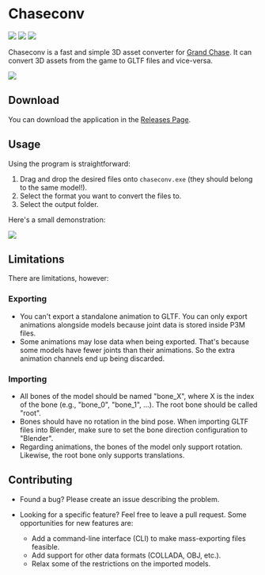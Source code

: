 # Chaseconv

[![](https://img.shields.io/badge/version-v0.1.0-orange)](https://github.com/gabriel-dev/chaseconv/releases/latest)
[![](https://img.shields.io/github/downloads/gabriel-dev/chaseconv/latest/total)](https://github.com/gabriel-dev/chaseconv/releases/latest)
[![](https://img.shields.io/github/license/gabriel-dev/chaseconv)](./LICENSE)

Chaseconv is a fast and simple 3D asset converter for [Grand Chase](https://en.wikipedia.org/wiki/Grand_Chase). It can convert 3D assets from the game to GLTF files and vice-versa.

![](img/example.png)

## Download

You can download the application in the [Releases Page](https://github.com/gabriel-dev/chaseconv/releases/latest).

## Usage

Using the program is straightforward:

1. Drag and drop the desired files onto `chaseconv.exe` (they should belong to the same model!).
2. Select the format you want to convert the files to.
3. Select the output folder.

Here's a small demonstration:

![](img/tutorial.gif)

## Limitations

There are limitations, however:

### Exporting

- You can't export a standalone animation to GLTF. You can only export animations alongside models because joint data is stored inside P3M files.
- Some animations may lose data when being exported. That's because some models have fewer joints than their animations. So the extra animation channels end up being discarded.

### Importing

- All bones of the model should be named "bone_X", where X is the index of the bone (e.g., "bone_0", "bone_1", ...). The root bone should be called "root".
- Bones should have no rotation in the bind pose. When importing GLTF files into Blender, make sure to set the bone direction configuration to "Blender".
- Regarding animations, the bones of the model only support rotation. Likewise, the root bone only supports translations.

## Contributing

- Found a bug? Please create an issue describing the problem.

- Looking for a specific feature? Feel free to leave a pull request. Some opportunities for new features are:
  - Add a command-line interface (CLI) to make mass-exporting files feasible.
  - Add support for other data formats (COLLADA, OBJ, etc.).
  - Relax some of the restrictions on the imported models.
